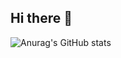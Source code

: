 ## Hi there 👋
![Anurag's GitHub stats](https://github-readme-stats.vercel.app/api?username=Yunan1101&show_icons=true&theme=radical)
<!--
**Yunan1101/Yunan1101** is a ✨ _special_ ✨ repository because its `README.md` (this file) appears on your GitHub profile.

Here are some ideas to get you started:

- 🔭 I’m currently working on ...
- 🌱 I’m currently learning ...
- 👯 I’m looking to collaborate on ...
- 🤔 I’m looking for help with ...
- 💬 Ask me about ...
- 📫 How to reach me: ...
- 😄 Pronouns: ...
- ⚡ Fun fact: ...
-->
